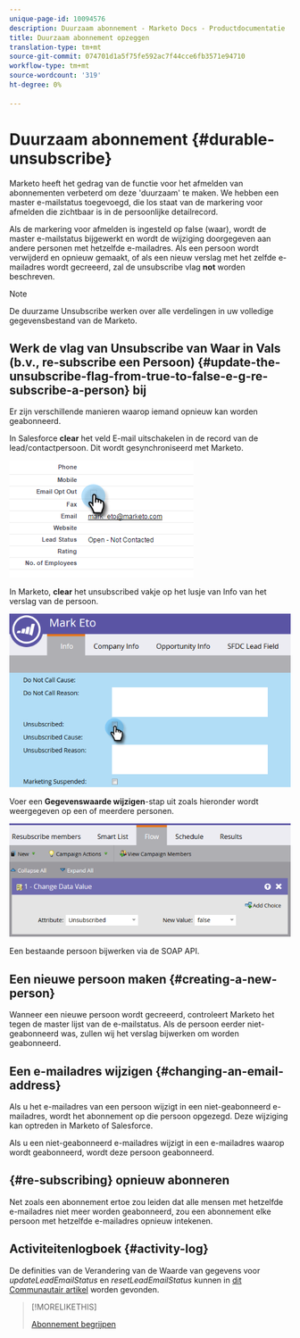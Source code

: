 ```yaml
---
unique-page-id: 10094576
description: Duurzaam abonnement - Marketo Docs - Productdocumentatie
title: Duurzaam abonnement opzeggen
translation-type: tm+mt
source-git-commit: 074701d1a5f75fe592ac7f44cce6fb3571e94710
workflow-type: tm+mt
source-wordcount: '319'
ht-degree: 0%

---
```



# Duurzaam abonnement {#durable-unsubscribe}

Marketo heeft het gedrag van de functie voor het afmelden van abonnementen verbeterd om deze &#39;duurzaam&#39; te maken. We hebben een master e-mailstatus toegevoegd, die los staat van de markering voor afmelden die zichtbaar is in de persoonlijke detailrecord.

Als de markering voor afmelden is ingesteld op false (waar), wordt de master e-mailstatus bijgewerkt en wordt de wijziging doorgegeven aan andere personen met hetzelfde e-mailadres. Als een persoon wordt verwijderd en opnieuw gemaakt, of als een nieuw verslag met het zelfde e-mailadres wordt gecreeerd, zal de unsubscribe vlag **not** worden beschreven.

>[!NOTE]
>
>De duurzame Unsubscribe werken over alle verdelingen in uw volledige gegevensbestand van de Marketo.

## Werk de vlag van Unsubscribe van Waar in Vals (b.v., re-subscribe een Persoon) {#update-the-unsubscribe-flag-from-true-to-false-e-g-re-subscribe-a-person} bij

Er zijn verschillende manieren waarop iemand opnieuw kan worden geabonneerd.

In Salesforce **clear** het veld E-mail uitschakelen in de record van de lead/contactpersoon. Dit wordt gesynchroniseerd met Marketo.

![](assets/one.png)

In Marketo, **clear** het unsubscribed vakje op het lusje van Info van het verslag van de persoon.

![](assets/two.png)

Voer een **Gegevenswaarde wijzigen**-stap uit zoals hieronder wordt weergegeven op een of meerdere personen.

![](assets/three.png)

Een bestaande persoon bijwerken via de SOAP API.

## Een nieuwe persoon maken {#creating-a-new-person}

Wanneer een nieuwe persoon wordt gecreeerd, controleert Marketo het tegen de master lijst van de e-mailstatus. Als de persoon eerder niet-geabonneerd was, zullen wij het verslag bijwerken om worden geabonneerd.

## Een e-mailadres wijzigen {#changing-an-email-address}

Als u het e-mailadres van een persoon wijzigt in een niet-geabonneerd e-mailadres, wordt het abonnement op die persoon opgezegd. Deze wijziging kan optreden in Marketo of Salesforce.

Als u een niet-geabonneerd e-mailadres wijzigt in een e-mailadres waarop wordt geabonneerd, wordt deze persoon geabonneerd.

## {#re-subscribing} opnieuw abonneren

Net zoals een abonnement ertoe zou leiden dat alle mensen met hetzelfde e-mailadres niet meer worden geabonneerd, zou een abonnement elke persoon met hetzelfde e-mailadres opnieuw intekenen.

## Activiteitenlogboek {#activity-log}

De definities van de Verandering van de Waarde van gegevens voor _updateLeadEmailStatus_ en _resetLeadEmailStatus_ kunnen in [dit Communautair artikel](http://nation.marketo.com/t5/Knowledgebase/Durable-Unsubscribe-Activity-Log/ta-p/252688) worden gevonden.

>[!MORELIKETHIS]
>
>[Abonnement begrijpen](/help/marketo/product-docs/email-marketing/deliverability/understanding-unsubscribe.md)
